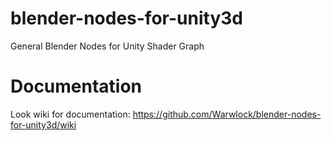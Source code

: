 # blender-nodes-for-unity3d
General Blender Nodes for Unity Shader Graph

# Documentation
Look wiki for documentation:
https://github.com/Warwlock/blender-nodes-for-unity3d/wiki
